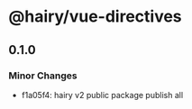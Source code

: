 # @hairy/vue-directives

## 0.1.0

### Minor Changes

- f1a05f4: hairy v2 public package publish all
